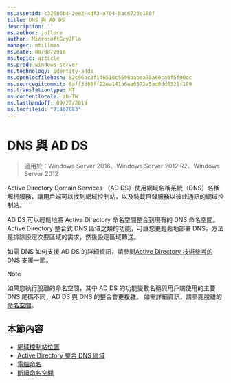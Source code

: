 ```yaml
---
ms.assetid: c32606b4-2ee2-4df3-a704-8ac6723e188f
title: DNS 與 AD DS
description: ''
ms.author: joflore
author: MicrosoftGuyJFlo
manager: mtillman
ms.date: 08/08/2018
ms.topic: article
ms.prod: windows-server
ms.technology: identity-adds
ms.openlocfilehash: 82c96ac3f146510c5590aabea75a60ca0f5f90cc
ms.sourcegitcommit: 6aff3d88ff22ea141a6ea6572a5ad8dd6321f199
ms.translationtype: MT
ms.contentlocale: zh-TW
ms.lasthandoff: 09/27/2019
ms.locfileid: "71402683"
---
```

# <a name="dns-and-ad-ds"></a>DNS 與 AD DS

>適用於：Windows Server 2016、Windows Server 2012 R2、Windows Server 2012

Active Directory Domain Services （AD DS）使用網域名稱系統（DNS）名稱解析服務，讓用戶端可以找到網域控制站，以及裝載目錄服務以彼此通訊的網域控制站。  
  
AD DS 可以輕鬆地將 Active Directory 命名空間整合到現有的 DNS 命名空間。 Active Directory 整合式 DNS 區域之類的功能，可讓您更輕鬆地部署 DNS，方法是排除設定次要區域的需求，然後設定區域轉送。  
  
如需 DNS 如何支援 AD DS 的詳細資訊，請參閱[Active Directory 技術參考的 DNS 支援](https://go.microsoft.com/fwlink/?LinkID=48147)一節。  
  
> [!NOTE]  
> 如果您執行脫離的命名空間，其中 AD DS 的功能變數名稱與用戶端使用的主要 DNS 尾碼不同，AD DS 與 DNS 的整合會更複雜。 如需詳細資訊，請參閱脫離的[命名空間](../../ad-ds/plan/../../ad-ds/plan/Disjoint-Namespace.md)。  
  
## <a name="in-this-section"></a>本節內容  
  
- [網域控制站位置](../../ad-ds/plan/Domain-Controller-Location.md)  
- [Active Directory 整合 DNS 區域](../../ad-ds/plan/Active-Directory-Integrated-DNS-Zones.md)  
- [電腦命名](../../ad-ds/plan/Computer-Naming.md)  
- [斷續命名空間](../../ad-ds/plan/../../ad-ds/plan/Disjoint-Namespace.md)  
